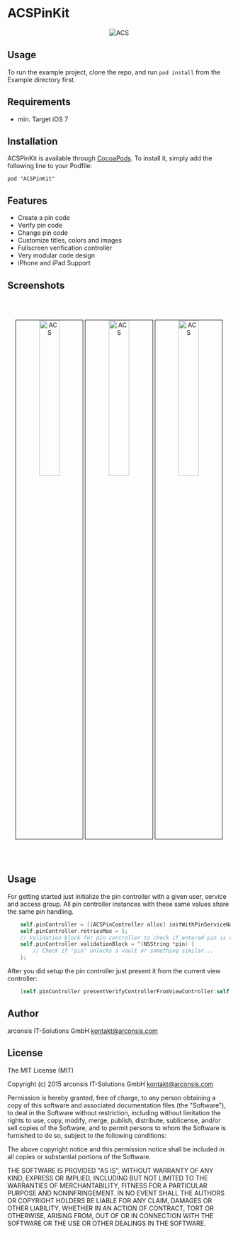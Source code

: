 # ACSPinKit

<p align="center" >
  <img src="https://dl.dropboxusercontent.com/u/8901989/ACSPinKit.png" alt="ACS" title="ACS">
</p>

## Usage

To run the example project, clone the repo, and run `pod install` from the Example directory first.

## Requirements
- min. Target iOS 7

## Installation

ACSPinKit is available through [CocoaPods](http://cocoapods.org). To install
it, simply add the following line to your Podfile:

    pod "ACSPinKit"
    
## Features
- Create a pin code
- Verify pin code
- Change pin code
- Customize titles, colors and images
- Fullscreen verification controller
- Very modular code design
- iPhone and iPad Support

## Screenshots

<br>
<br>
<p align="center" >
	<img src="https://dl.dropboxusercontent.com/u/8901989/ACS1.png" width="30%" height="30%" alt="ACS" title="ACS" border="1">
  <img src="https://dl.dropboxusercontent.com/u/8901989/ACS2.png" width="30%" height="30%" alt="ACS" title="ACS" border="1">
  <img src="https://dl.dropboxusercontent.com/u/8901989/ACS3.png" width="30%" height="30%" alt="ACS" title="ACS" border="1">
</p>
<br>
<br>

## Usage

For getting started just initialize the pin controller with a given user, service and access group. All pin controller instances with these same values share the same pin handling.

```objective-c
	self.pinController = [[ACSPinController alloc] initWithPinServiceName:@"testservice" pinUserName:@"testuser" accessGroup:@"accesstest" delegate:self];
    self.pinController.retriesMax = 5;
    // Validation block for pin controller to check if entered pin is valid.
    self.pinController.validationBlock = ^(NSString *pin) {
        // Check if 'pin' unlocks a vault or something similar...
    };
```

After you did setup the pin controller just present it from the current view controller:

```objective-c
	[self.pinController presentVerifyControllerFromViewController:self];
```


## Author

arconsis IT-Solutions GmbH <kontakt@arconsis.com>

## License

The MIT License (MIT)

Copyright (c) 2015 arconsis IT-Solutions GmbH <kontakt@arconsis.com>

Permission is hereby granted, free of charge, to any person obtaining a copy
of this software and associated documentation files (the "Software"), to deal
in the Software without restriction, including without limitation the rights
to use, copy, modify, merge, publish, distribute, sublicense, and/or sell
copies of the Software, and to permit persons to whom the Software is
furnished to do so, subject to the following conditions:

The above copyright notice and this permission notice shall be included in
all copies or substantial portions of the Software.

THE SOFTWARE IS PROVIDED "AS IS", WITHOUT WARRANTY OF ANY KIND, EXPRESS OR
IMPLIED, INCLUDING BUT NOT LIMITED TO THE WARRANTIES OF MERCHANTABILITY,
FITNESS FOR A PARTICULAR PURPOSE AND NONINFRINGEMENT. IN NO EVENT SHALL THE
AUTHORS OR COPYRIGHT HOLDERS BE LIABLE FOR ANY CLAIM, DAMAGES OR OTHER
LIABILITY, WHETHER IN AN ACTION OF CONTRACT, TORT OR OTHERWISE, ARISING FROM,
OUT OF OR IN CONNECTION WITH THE SOFTWARE OR THE USE OR OTHER DEALINGS IN
THE SOFTWARE.

